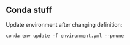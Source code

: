 ## Conda stuff ##
Update environment after changing definition:
```
conda env update -f environment.yml --prune
```
